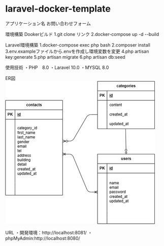 # laravel-docker-template
アプリケーション名
お問い合わせフォーム

環境構築
Dookerビルド
1.git clone リンク
2.docker-compose up -d --build

Laravel環境構築
1.docker-compose exec php bash
2.composer install
3.env.exampleファイルから.envを作成し環境変数を変更
4.php artisan key:generate
5.php artisan migrate
6.php artisan db:seed

使用技術
・PHP　8.0
・Laravel 10.0
・MYSQL 8.0

ER図
![ER図](er.png)

URL
・開発環境：http://localhost:8081/
・phpMyAdmin:http://localhost:8080/